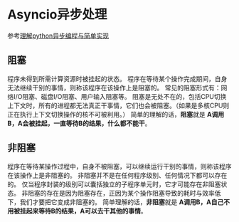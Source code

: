 # Asyncio异步处理
参考[理解python异步编程与简单实现](asynciohttps://juejin.cn/post/7053709204099432485)
## 阻塞
程序未得到所需计算资源时被挂起的状态。
程序在等待某个操作完成期间，自身无法继续干别的事情，则称该程序在该操作上是阻塞的。
常见的阻塞形式有：网络I/O阻塞、磁盘I/O阻塞、用户输入阻塞等。
阻塞是无处不在的，包括CPU切换上下文时，所有的进程都无法真正干事情，它们也会被阻塞。（如果是多核CPU则正在执行上下文切换操作的核不可被利用。）
简单的理解的话，**阻塞**就是 **A调用B，A会被挂起，一直等待B的结果，什么都不能干**。
## 非阻塞
程序在等待某操作过程中，自身不被阻塞，可以继续运行干别的事情，则称该程序在该操作上是非阻塞的。
非阻塞并不是在任何程序级别、任何情况下都可以存在的。
仅当程序封装的级别可以囊括独立的子程序单元时，它才可能存在非阻塞状态。
非阻塞的存在是因为阻塞存在，正因为某个操作阻塞导致的耗时与效率低下，我们才要把它变成非阻塞的。
简单理解的话，**非阻塞**就是 **A调用B，A自己不用被挂起来等待B的结果，A可以去干其他的事情**。
